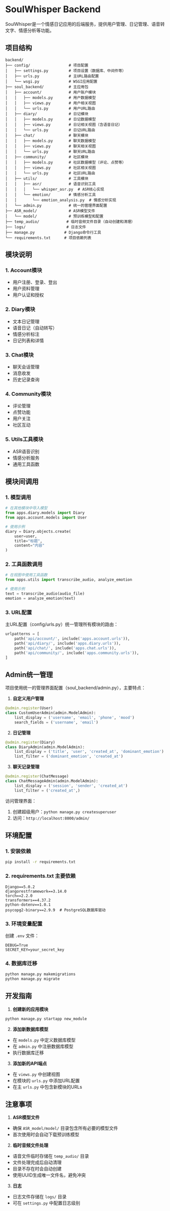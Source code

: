 # SoulWhisper Backend

SoulWhisper是一个情感日记应用的后端服务，提供用户管理、日记管理、语音转文字、情感分析等功能。

## 项目结构

```
backend/
├── config/                 # 项目配置
│   ├── settings.py         # 项目设置（数据库、中间件等）
│   ├── urls.py             # 主URL路由配置
│   └── wsgi.py             # WSGI应用配置
├── soul_backend/           # 主应用包
│   ├── account/            # 用户账户模块
│   │   ├── models.py       # 用户数据模型
│   │   ├── views.py        # 用户相关视图
│   │   └── urls.py         # 用户URL路由
│   ├── diary/              # 日记模块
│   │   ├── models.py       # 日记数据模型
│   │   ├── views.py        # 日记相关视图（含语音日记）
│   │   └── urls.py         # 日记URL路由
│   ├── chat/               # 聊天模块
│   │   ├── models.py       # 聊天数据模型
│   │   ├── views.py        # 聊天相关视图
│   │   └── urls.py         # 聊天URL路由
│   ├── community/          # 社区模块
│   │   ├── models.py       # 社区数据模型（评论、点赞等）
│   │   ├── views.py        # 社区相关视图
│   │   └── urls.py         # 社区URL路由
│   ├── utils/              # 工具模块
│   │   ├── asr/            # 语音识别工具
│   │   │   └── whisper_asr.py  # ASR核心实现
│   │   └── emotion/        # 情感分析工具
│   │       └── emotion_analysis.py  # 情感分析实现
│   └── admin.py            # 统一的管理界面配置
├── ASR_model/              # ASR模型文件
│   └── model/              # 预训练模型和配置
├── temp_audio/            # 临时音频文件目录（自动创建和清理）
├── logs/                  # 日志文件
├── manage.py             # Django命令行工具
└── requirements.txt      # 项目依赖列表
```

## 模块说明

### 1. Account模块
- 用户注册、登录、登出
- 用户资料管理
- 用户认证和授权

### 2. Diary模块
- 文本日记管理
- 语音日记（自动转写）
- 情感分析标注
- 日记列表和详情

### 3. Chat模块
- 聊天会话管理
- 消息收发
- 历史记录查询

### 4. Community模块
- 评论管理
- 点赞功能
- 用户关注
- 社区互动

### 5. Utils工具模块
- ASR语音识别
- 情感分析服务
- 通用工具函数

## 模块间调用

### 1. 模型调用

```python
# 在其他模块中导入模型
from apps.diary.models import Diary
from apps.account.models import User

# 使用示例
diary = Diary.objects.create(
    user=user,
    title="标题",
    content="内容"
)
```

### 2. 工具函数调用

```python
# 在视图中使用工具函数
from apps.utils import transcribe_audio, analyze_emotion

# 使用示例
text = transcribe_audio(audio_file)
emotion = analyze_emotion(text)
```

### 3. URL配置
主URL配置（config/urls.py）统一管理所有模块的路由：
```python
urlpatterns = [
    path('api/account/', include('apps.account.urls')),
    path('api/diary/', include('apps.diary.urls')),
    path('api/chat/', include('apps.chat.urls')),
    path('api/community/', include('apps.community.urls')),
]
```

## Admin统一管理

项目使用统一的管理界面配置（soul_backend/admin.py），主要特点：

1. **自定义用户管理**
```python
@admin.register(User)
class CustomUserAdmin(admin.ModelAdmin):
    list_display = ('username', 'email', 'phone', 'mood')
    search_fields = ('username', 'email')
```

2. **日记管理**
```python
@admin.register(Diary)
class DiaryAdmin(admin.ModelAdmin):
    list_display = ('title', 'user', 'created_at', 'dominant_emotion')
    list_filter = ('dominant_emotion', 'created_at')
```

3. **聊天记录管理**
```python
@admin.register(ChatMessage)
class ChatMessageAdmin(admin.ModelAdmin):
    list_display = ('session', 'sender', 'created_at')
    list_filter = ('created_at',)
```

访问管理界面：
1. 创建超级用户：`python manage.py createsuperuser`
2. 访问：`http://localhost:8000/admin/`

## 环境配置

### 1. 安装依赖
```bash
pip install -r requirements.txt
```

### 2. requirements.txt 主要依赖
```
Django==5.0.2
djangorestframework==3.14.0
torch==2.2.0
transformers==4.37.2
python-dotenv==1.0.1
psycopg2-binary==2.9.9  # PostgreSQL数据库驱动
```

### 3. 环境变量配置
创建 `.env` 文件：
```env
DEBUG=True
SECRET_KEY=your_secret_key
```

### 4. 数据库迁移
```bash
python manage.py makemigrations
python manage.py migrate
```

## 开发指南

1. **创建新的应用模块**
```bash
python manage.py startapp new_module
```

2. **添加新数据库模型**
- 在 `models.py` 中定义数据库模型
- 在 `admin.py` 中注册数据库模型
- 执行数据库迁移

3. **添加新的API端点**
- 在 `views.py` 中创建视图
- 在模块的 `urls.py` 中添加URL配置
- 在主 `urls.py` 中包含新模块的URLs

## 注意事项

1. **ASR模型文件**
- 确保 `ASR_model/model/` 目录包含所有必要的模型文件
- 首次使用时会自动下载预训练模型

2. **临时音频文件处理**
- 语音文件临时存储在 `temp_audio/` 目录
- 文件处理完成后自动清理
- 目录不存在时会自动创建
- 使用UUID生成唯一文件名，避免冲突

3. **日志**
- 日志文件存储在 `logs/` 目录
- 可在 `settings.py` 中配置日志级别
